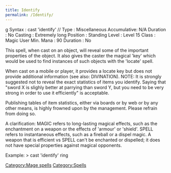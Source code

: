```yaml
---
title: Identify
permalink: /Identify/
---
```


<nowiki>g Syntax : cast 'identify' // Type : Miscellaneous Accumulative:
N/A Duration : No Casting : Extremely long Position : Standing Level :
Level 15 Class : Magic User Min. Mana : 90 Duration : No

</pre>

This spell, when cast on an object, will reveal some of the important
properties of the object. It also gives the caster the magical 'key'
which would be used to find instances of such objects with the 'locate'
spell.

When cast on a mobile or player, it provides a locate key but does not
provide additional information (see also: DIVINATION). NOTE: It is
strongly suggested not to reveal the exact statistics of items you
identify. Saying that "sword X is slighly better at parrying than sword
Y, but you need to be very strong in order to use it efficiently" is
acceptable.

Publishing tables of item statistics, either via boards or by web or by
any other means, is highly frowned upon by the management. Please
refrain from doing so.

A clarification: MAGIC refers to long-lasting magical effects, such as
the enchantment on a weapon or the effects of 'armour' or 'shield'.
SPELL refers to instantaneous effects, such as a fireball or a dispel
magic. A weapon that is efficient vs SPELL can't be enchanted or
dispelled; it does not have special properties against magical
opponents.

Example: \> cast 'identify' ring

[Category:Mage spells](Category:Mage_spells "wikilink")
[Category:Spells](Category:Spells "wikilink")